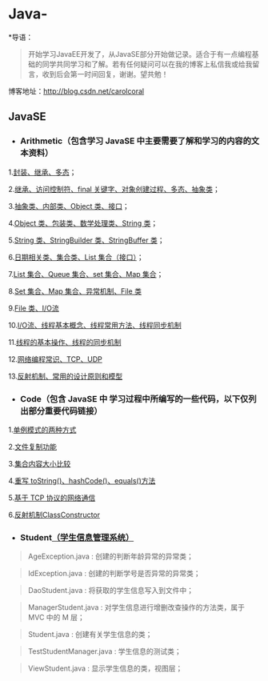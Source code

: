 # Java-
*导语：

>开始学习JavaEE开发了，从JavaSE部分开始做记录。适合于有一点编程基础的同学共同学习和了解。若有任何疑问可以在我的博客上私信我或给我留言，收到后会第一时间回复，谢谢。望共勉！

博客地址：http://blog.csdn.net/carolcoral

## JavaSE

* ### Arithmetic（包含学习 JavaSE 中主要需要了解和学习的内容的文本资料）

1.[封装、继承、多态](https://github.com/carolcoral/JavaLearn/blob/master/JavaSE/Arithmetic/Day09—封装、继承、多态.java)；  

2.[继承、访问控制符、final 关键字、对象创建过程、多态、抽象类](https://github.com/carolcoral/JavaLearn/blob/master/JavaSE/Arithmetic/Day10—继承、访问控制符、final关键字、对象创建过程、多态、抽象类.java)；  

3.[抽象类、内部类、Object 类、接口](https://github.com/carolcoral/JavaLearn/blob/master/JavaSE/Arithmetic/Day11—抽象类、接口、内部类、Object类.java)；   

4.[Object 类、包装类、数学处理类、String 类](https://github.com/carolcoral/JavaLearn/blob/master/JavaSE/Arithmetic/Day12—Object类、包装类、数学处理类、String类.java)；  

5.[String 类、StringBuilder 类、StringBuffer 类](https://github.com/carolcoral/JavaLearn/blob/master/JavaSE/Arithmetic/Day13—String类、StringBuilder类、StringBuffer类.java)； 

6.[日期相关类、集合类、List 集合（接口）](https://github.com/carolcoral/JavaLearn/blob/master/JavaSE/Arithmetic/Day14—日期相关类、集合类、List集合（接口）.java)； 

7.[List 集合、Queue 集合、set 集合、Map 集合](https://github.com/carolcoral/JavaLearn/blob/master/JavaSE/Arithmetic/Day15—List集合、Queue集合、set集合.java)； 

8.[Set 集合、Map 集合、异常机制、File 类](https://github.com/carolcoral/JavaLearn/blob/master/JavaSE/Arithmetic/Day16—Set集合、Map集合、异常处理、File类.java)

9.[File 类、I/O流](https://github.com/carolcoral/JavaLearn/blob/master/JavaSE/Arithmetic/Day17—File类、输入输出流.java)

10.[I/O流、线程基本概念、线程常用方法、线程同步机制](https://github.com/carolcoral/JavaLearn/blob/master/JavaSE/Arithmetic/Day18—输入输出流、线程.java)

11.[线程的基本操作、线程的同步机制](https://github.com/carolcoral/JavaLearn/blob/master/JavaSE/Arithmetic/Day19—线程的同步机制、线程的基本操作.java)

12.[网络编程常识、TCP、UDP](https://github.com/carolcoral/JavaLearn/blob/master/JavaSE/Arithmetic/Day20—网络编程常识、TCP、UDP.java)

13.[反射机制、常用的设计原则和模型](https://github.com/carolcoral/JavaLearn/blob/master/JavaSE/Arithmetic/Day21—反射机制、常用的设计原则和模型.java)

* ### Code（包含 JavaSE 中 学习过程中所编写的一些代码，以下仅列出部分重要代码链接）

1.[单例模式的两种方式](https://github.com/carolcoral/JavaLearn/blob/master/JavaSE/Code/Singerton.java)

2.[文件复制功能](https://github.com/carolcoral/JavaLearn/blob/master/JavaSE/Code/TestFileCopy.java)

3.[集合内容大小比较](https://github.com/carolcoral/JavaLearn/blob/master/JavaSE/Code/TestSort.java)

4.[重写 toString()、hashCode()、equals()方法](https://github.com/carolcoral/JavaLearn/blob/master/JavaSE/Code/Student.java)

5.[基于 TCP 协议的网络通信](https://github.com/carolcoral/JavaLearn/blob/master/JavaSE/Code/ServerSocket.java)

6.[反射机制ClassConstructor](https://github.com/carolcoral/JavaLearn/blob/master/JavaSE/Code/ClassConstructor.java)


* ### Student[（学生信息管理系统）](https://github.com/carolcoral/JavaLearn/tree/master/JavaSE/Student)

>AgeException.java : 创建的判断年龄异常的异常类；

>IdException.java : 创建的判断学号是否异常的异常类；

>DaoStudent.java : 将获取的学生信息写入到文件中；

>ManagerStudent.java : 对学生信息进行增删改查操作的方法类，属于 MVC 中的 M 层；

>Student.java : 创建有关学生信息的类；

>TestStudentManager.java : 学生信息的测试类；

>ViewStudent.java : 显示学生信息的类，视图层；






